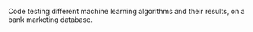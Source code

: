 Code testing different machine learning algorithms and their results, on a bank marketing database.
